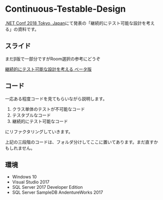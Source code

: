 # Continuous-Testable-Design

[.NET Conf 2018 Tokyo, Japan](https://csugjp.connpass.com/event/100049/)にて発表の「継続的にテスト可能な設計を考える」の資料です。

## スライド

まだβ版で一部分ですがRoom選択の参考にどうぞ

[継続的にテスト可能な設計を考える ベータ版](https://www.slideshare.net/AtsushiNakamura4/ss-119275254)

## コード

一応ある程度コードを見てもらいながら説明します。

1. クラス単体のテストが不可能なコード
2. テスタブルなコード
3. 継続的にテスト可能なコード

にリファクタリングしていきます。

上記の三段階のコードは、フォルダ分けしてここに置いてあります。まだ直すかもしれません。

## 環境

* Windows 10
* Visual Studio 2017
* SQL Server 2017 Developer Edition
* SQL Server SampleDB AndentureWorks 2017
